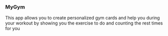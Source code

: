 <h3>MyGym</h3>
<p>This app allows you to create personalized gym cards and help you during your workout by showing you the exercise to do and counting the rest times for you</p>
